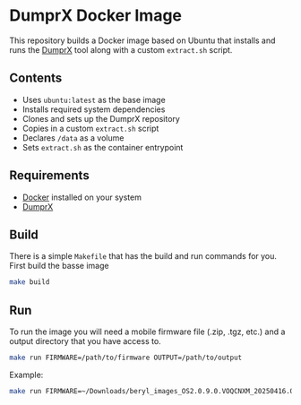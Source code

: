 # DumprX Docker Image

This repository builds a Docker image based on Ubuntu that installs and runs the [DumprX](https://github.com/DumprX/DumprX) tool along with a custom `extract.sh` script.

## Contents

- Uses `ubuntu:latest` as the base image
- Installs required system dependencies
- Clones and sets up the DumprX repository
- Copies in a custom `extract.sh` script
- Declares `/data` as a volume
- Sets `extract.sh` as the container entrypoint

## Requirements

- [Docker](https://docs.docker.com/get-docker/) installed on your system
- [DumprX](https://github.com/DumprX/DumprX)

## Build 
There is a simple `Makefile` that has the build and run commands for you. First build the basse image
```bash
make build
```

## Run
To run the image you will need a mobile firmware file (.zip, .tgz, etc.) and a output directory that you have access to.
```bash
make run FIRMWARE=/path/to/firmware OUTPUT=/path/to/output
```

Example:
```bash
make run FIRMWARE=~/Downloads/beryl_images_OS2.0.9.0.VOQCNXM_20250416.0000.00_15.0_cn_aab96de3d3.tgz OUTPUT=~/Downloads
```